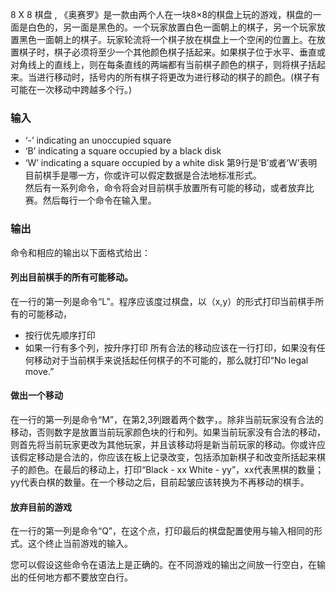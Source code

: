 8 X 8 棋盘 ,
《奥赛罗》是一款由两个人在一块8×8的棋盘上玩的游戏，棋盘的一面是白色的，另一面是黑色的。一个玩家放置白色一面朝上的棋子，另一个玩家放置黑色一面朝上的棋子。玩家轮流将一个棋子放在棋盘上一个空闲的位置上。在放置棋子时，棋子必须将至少一个其他颜色棋子括起来。如果棋子位于水平、垂直或对角线上的直线上，则在每条直线的两端都有当前棋子颜色的棋子，则将棋子括起来。当进行移动时，括号内的所有棋子将更改为进行移动的棋子的颜色。(棋子有可能在一次移动中跨越多个行。)

### 输入

* ‘-’ indicating an unoccupied square
* ‘B’ indicating a square occupied by a black disk
* ‘W’ indicating a square occupied by a white disk
第9行是‘B’或者‘W’表明目前棋手是哪一方，你或许可以假定数据是合法地标准形式。<br>
然后有一系列命令，命令将会对目前棋手放置所有可能的移动，或者放弃比赛。然后每行一个命令在输入里。
### 输出
命令和相应的输出以下面格式给出：
#### 列出目前棋手的所有可能移动。
在一行的第一列是命令“L”。程序应该度过棋盘，以（x,y）的形式打印当前棋手所有的可能移动，
* 按行优先顺序打印
* 如果一行有多个列，按升序打印
所有合法的移动应该在一行打印，如果没有任何移动对于当前棋手来说括起任何棋子的不可能的，那么就打印“No legal move.”


#### 做出一个移动
在一行的第一列是命令“M”，在第2,3列跟着两个数字，。除非当前玩家没有合法的移动，否则数字是放置当前玩家颜色块的行和列。如果当前玩家没有合法的移动，则首先将当前玩家更改为其他玩家，并且该移动将是新当前玩家的移动。你或许应该假定移动是合法的，你应该在板上记录改变，包括添加新棋子和改变所括起来棋子的颜色。在最后的移动上，打印“Black - xx White - yy”，xx代表黑棋的数量；yy代表白棋的数量。在一个移动之后，目前起皱应该转换为不再移动的棋手。

#### 放弃目前的游戏
在一行的第一列是命令“Q”，在这个点，打印最后的棋盘配置使用与输入相同的形式。这个终止当前游戏的输入。

您可以假设这些命令在语法上是正确的。在不同游戏的输出之间放一行空白，在输出的任何地方都不要放空白行。

